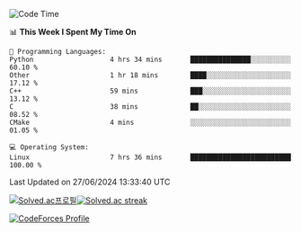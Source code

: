 
<!--START_SECTION:waka-->
![Code Time](http://img.shields.io/badge/Code%20Time-3%2C538%20hrs%2041%20mins-blue)

📊 **This Week I Spent My Time On** 

```text
💬 Programming Languages: 
Python                   4 hrs 34 mins       ███████████████░░░░░░░░░░   60.10 % 
Other                    1 hr 18 mins        ████░░░░░░░░░░░░░░░░░░░░░   17.12 % 
C++                      59 mins             ███░░░░░░░░░░░░░░░░░░░░░░   13.12 % 
C                        38 mins             ██░░░░░░░░░░░░░░░░░░░░░░░   08.52 % 
CMake                    4 mins              ░░░░░░░░░░░░░░░░░░░░░░░░░   01.05 % 

💻 Operating System: 
Linux                    7 hrs 36 mins       █████████████████████████   100.00 % 
```


 Last Updated on 27/06/2024 13:33:40 UTC
<!--END_SECTION:waka-->


[![Solved.ac프로필](http://mazassumnida.wtf/api/generate_badge?boj=hckim96)](https://solved.ac/hckim96)[![Solved.ac streak](http://mazandi.herokuapp.com/api?handle=hckim96&theme=dark)](https://solved.ac/hckim96)


[![CodeForces Profile](https://cf.leed.at?id=hckim96)](https://codeforces.com/profile/hckim96)

